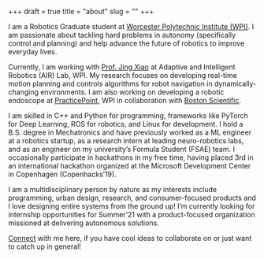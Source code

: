 +++ 
draft = true
title = "about"
slug = "" 
+++

I am a Robotics Graduate student at [Worcester Polytechnic Institute (WPI)](www.wpi.edu). I am passionate about tackling hard problems in autonomy (specifically control and planning) and help advance the future of robotics to improve everyday lives.

Currently, I am working with [Prof. Jing Xiao](http://users.wpi.edu/~jxiao2/) at Adaptive and Intelligent Robotics (AIR) Lab, WPI. My research focuses on developing real-time motion planning and controls algorithms for robot navigation in dynamically-changing environments. I am also working on developing a robotic endoscope at [PracticePoint](https://www.wpi.edu/research/core-research-facilities/practicepoint), WPI in collaboration with [Boston Scientific](https://www.bostonscientific.com/en-US/Home.html).

I am skilled in C++ and Python for programming, frameworks like PyTorch for Deep Learning, ROS for robotics, and Linux for development. I hold a B.S. degree in Mechatronics and have previously worked as a ML engineer at a robotics startup, as a research intern at leading neuro-robotics labs, and as an engineer on my university’s Formula Student (FSAE) team. I occasionally participate in hackathons in my free time, having placed 3rd in an international hackathon organized at the Microsoft Development Center in Copenhagen (Copenhacks’19).

I am a multidisciplinary person by nature as my interests include programming, urban design, research, and consumer-focused products and I love designing entire systems from the ground up! I’m currently looking for internship opportunities for Summer’21 with a product-focused organization missioned at delivering autonomous solutions.

[Connect](mailto:asachar@wpi.edu) with me here, if you have cool ideas to collaborate on or just want to catch up in general!